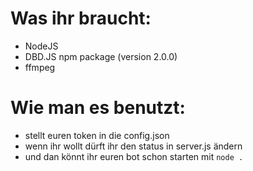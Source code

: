 # Was ihr braucht:
- NodeJS
- DBD.JS npm package (version 2.0.0)
- ffmpeg

# Wie man es benutzt:
- stellt euren token in die config.json
- wenn ihr wollt dürft ihr den status in server.js ändern
- und dan könnt ihr euren bot schon starten mit `node .`
